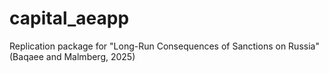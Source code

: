 # capital_aeapp
Replication package for "Long-Run Consequences of Sanctions on Russia" (Baqaee and Malmberg, 2025)
